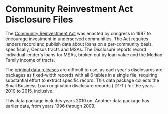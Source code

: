 # Community Reinvestment Act Disclosure Files


The [Community Reinvestment Act](https://www.ffiec.gov/cra/default.htm) was enacted by congress in 1997 to encourage investment in underserved communities. The Act requires lenders record and publish data about loans on a per-community basis, specifically, Census tracts and MSAs.  The Disclosure reports record individual lender's loans for MSAs, broken out by loan value and the Median Family income of tracts. 

The [original data releases](https://www.ffiec.gov/cra/craflatfiles.htm) are difficult to use, as each year's disclosures are packages as fixed-width records with all 6 tables in a single file, requiring substantial effort to extract specific record. This data package collects the Small Business Loan origination disclosure records ( D1-1 )  for the years 2010 to 2015, inclusive. 

This data package includes years 2010 on. Another data package has earlier data, from years 1996 through 2009. 